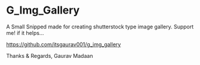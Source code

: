 # G_Img_Gallery

A Small Snipped made for creating shutterstock type image gallery.
Support me! if it helps...

https://github.com/itsgaurav001/g_img_gallery


Thanks & Regards,
Gaurav Madaan
